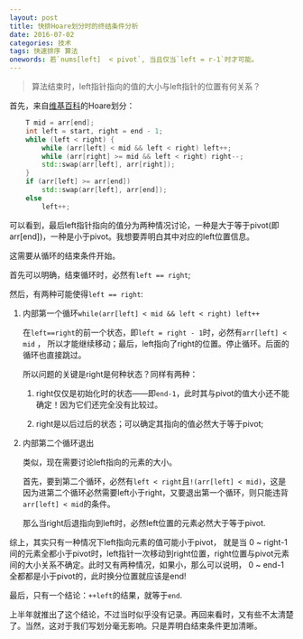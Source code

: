 ```yaml
---
layout: post
title: 快排Hoare划分时的终结条件分析
date: 2016-07-02
categories: 技术 
tags: 快速排序 算法
onewords: 若`nums[left]  < pivot`, 当且仅当`left = r-1`时才可能。
---
```

> 算法结束时，left指针指向的值的大小与left指针的位置有何关系？

首先，来自[维基百科](https://zh.wikipedia.org/wiki/%E5%BF%AB%E9%80%9F%E6%8E%92%E5%BA%8F)的Hoare划分：

```C++
    T mid = arr[end];
    int left = start, right = end - 1;
    while (left < right) {
        while (arr[left] < mid && left < right) left++;
        while (arr[right] >= mid && left < right) right--;
        std::swap(arr[left], arr[right]);
    }
    if (arr[left] >= arr[end])
        std::swap(arr[left], arr[end]);
    else
        left++;
```

可以看到，最后left指针指向的值分为两种情况讨论，一种是大于等于pivot(即arr[end])，一种是小于pivot。我想要弄明白其中对应的left位置信息。

这需要从循环的结束条件开始。

首先可以明确，结束循环时，必然有`left == right`;

然后，有两种可能使得`left == right`:

1. 内部第一个循环`while(arr[left] < mid && left < right) left++` 

    在`left==right`的前一个状态，即`left = right - 1`时，必然有`arr[left] < mid` ， 所以才能继续移动；最后，left指向了right的位置。停止循环。后面的循环也直接跳过。

    所以问题的关键是right是何种状态？同样有两种：

    1. right仅仅是初始化时的状态——即`end-1`，此时其与pivot的值大小还不能确定！因为它们还完全没有比较过。

    2. right是以后过后的状态；可以确定其指向的值必然大于等于pivot;

2. 内部第二个循环退出

    类似，现在需要讨论left指向的元素的大小。

    首先，要到第二个循环，必然有`left < right`且`!(arr[left] < mid)`，这是因为进第二个循环必然需要left小于right，又要退出第一个循环，则只能违背`arr[left] < mid`的条件。

    那么当right后退指向到left时，必然left位置的元素必然大于等于pivot.

综上，其实只有一种情况下left指向元素的值可能小于pivot， 就是当 0 ~ right-1 间的元素全都小于pivot时，left指针一次移动到right位置，right位置与pivot元素间的大小关系不确定。此时又有两种情况，如果小，那么可以说明， 0 ~ end-1 全都都是小于pivot的，此时换分位置就应该是end! 

最后，只有一个结论：`++left`的结果，就等于`end`.

上半年就推出了这个结论，不过当时似乎没有记录。再回来看时，又有些不太清楚了。当然，这对于我们写划分毫无影响。只是弄明白结束条件更加清晰。